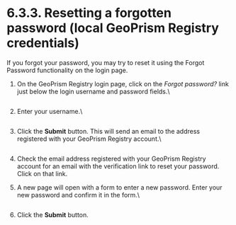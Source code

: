 # 6.3.3. Resetting a forgotten password (local GeoPrism Registry credentials)

If you forgot your password, you may try to reset it using the Forgot Password functionality on the login page.

1.  On the GeoPrism Registry login page, click on the _Forgot password?_ link just below the login username and password fields.\\

    <figure><img src="https://lh5.googleusercontent.com/v6OrD8GUbYpX4CabhI09KGyJYUuKFpKK-nCdc3eY1PS51apsB6UwNA1d6NFr88jxV1mDIjawJTt9Vu58EmZqVfItTLdrz80bFWi-OHD5d2huSl9mm2AWN5eEGqvnZLkGt3E1KCRrKg2J59DgEwn0lCTaRSS52jhVOzbspFpdb2TKUWHrlTdWzVWlWQ" alt=""><figcaption></figcaption></figure>
2.  Enter your username.\\

    <figure><img src="https://lh4.googleusercontent.com/dWkvuE2YaoASOmxGIHtDRsZbEcil3bOqT7cCbyfChffnr6wg57G_YOpWBDsJopgu4bSf9H1FjXbyIM30gZZ9dH6gEIIBryN-jJLFibLG4Gm0RMmh0d5nez7S_8aYKkbRkUXuNdFfv8xEYw3MmNUmTHFo-mHy7-nvpcuWjzcrqjFMunRg40_mOD66" alt=""><figcaption></figcaption></figure>
3.  Click the **Submit** button. This will send an email to the address registered with your GeoPrism Registry account.\\

    <figure><img src="https://lh6.googleusercontent.com/zb3HvtjLdORxYKgeH1JS69U7JQmsU4CA6qUj0Tv2PdUff2Sr5AhgCAk_EDSSrAEe5Bp4cDM4JiGl2WCFo_7MBRoosFDWPAa0M9vzdrNO188QrLGO1CU5JSPKHpUAndRUTSI0XwA4-OeyC6p40-1gLuUuOmFpeU3DLmawlGCpfevIDnhEslt_Ax7F" alt=""><figcaption></figcaption></figure>
4. Check the email address registered with your GeoPrism Registry account for an email with the verification link to reset your password. Click on that link.
5.  A new page will open with a form to enter a new password. Enter your new password and confirm it in the form.\\

    <figure><img src="https://lh4.googleusercontent.com/GJGXt42tAK-GzoNE5tCDj3gbXoHLG_cTekz5aRDu0xITjkRh2GryMWLx8K6HRQzFo8VnmAqHoUAygk48b-fYY3gJo76LqX4fagvdq9BbsH6HxIRL1hTJXybg07HJI1BQoqwil-JM0N_Afgc9OatHSJs6LNOz22lt-s_7UHeXab0yiX4rMUr1RUbk" alt=""><figcaption></figcaption></figure>
6. Click the **Submit** button.

